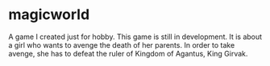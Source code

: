 # magicworld
A game I created just for hobby. This game is still in development. It is about a girl who wants to avenge the death of her parents. In order to take avenge, she has to defeat the ruler of Kingdom of Agantus, King Girvak.
